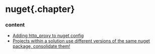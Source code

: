 ﻿
# nuget{.chapter}

### content

- [Adding http_proxy to nuget config](nuget_proxy.md)
- [Projects within a solution use different versions of the same nuget package, consolidate them!](consolidate_nuget_packages.md)
